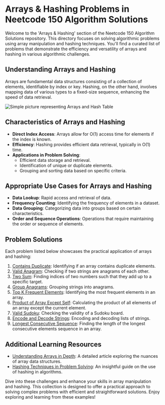 # Arrays & Hashing Problems in Neetcode 150 Algorithm Solutions

Welcome to the 'Arrays & Hashing' section of the Neetcode 150 Algorithm Solutions repository. This directory focuses on solving algorithmic problems using array manipulation and hashing techniques. You'll find a curated list of problems that demonstrate the efficiency and versatility of arrays and hashing in various algorithmic challenges.

## Understanding Arrays and Hashing

Arrays are fundamental data structures consisting of a collection of elements, identifiable by index or key. Hashing, on the other hand, involves mapping data of various types to a fixed-size sequence, enhancing the speed of data retrieval.

![Simple picture representing Arrays and Hash Table](https://qph.cf2.quoracdn.net/main-qimg-8c7683eeaac173b3337578fadcdc521b)

## Characteristics of Arrays and Hashing

- **Direct Index Access**: Arrays allow for O(1) access time for elements if the index is known.
- **Efficiency**: Hashing provides efficient data retrieval, typically in O(1) time.
- **Applications in Problem Solving**:
  - Efficient data storage and retrieval.
  - Identification of unique or duplicate elements.
  - Grouping and sorting data based on specific criteria.

## Appropriate Use Cases for Arrays and Hashing

- **Data Lookup**: Rapid access and retrieval of data.
- **Frequency Counting**: Identifying the frequency of elements in a dataset.
- **Data Grouping**: Categorizing data into groups based on certain characteristics.
- **Order and Sequence Operations**: Operations that require maintaining the order or sequence of elements.

## Problem Solutions

Each problem listed below showcases the practical application of arrays and hashing:

1. [Contains Duplicate](/Arrays%20%26%20Hashing/Solutions/Contains%20Duplicate.py): Identifying if an array contains duplicate elements.
2. [Valid Anagram](/Arrays%20%26%20Hashing/Solutions/Valid%20Anagram.py): Checking if two strings are anagrams of each other.
3. [Two Sum](/Arrays%20%26%20Hashing/Solutions/Two%20Sum.py): Finding indices of two numbers such that they add up to a specific target.
4. [Group Anagrams](/Arrays%20%26%20Hashing/Solutions/Group%20Anagrams.py): Grouping strings into anagrams.
5. [Top K Frequent Elements](/Arrays%20%26%20Hashing/Solutions/Top%20K%20Frequent%20Elements.py): Identifying the most frequent elements in an array.
6. [Product of Array Except Self](/Arrays%20%26%20Hashing/Solutions/Product%20of%20Array%20Except%20Self.py): Calculating the product of all elements of an array except the current element.
7. [Valid Sudoku](/Arrays%20%26%20Hashing/Solutions/Valid%20Sudoku.py): Checking the validity of a Sudoku board.
8. [Encode and Decode Strings](/Arrays%20%26%20Hashing/Solutions/Encode%20and%20Decode%20Strings.py): Encoding and decoding lists of strings.
9. [Longest Consecutive Sequence](/Arrays%20%26%20Hashing/Solutions/Longest%20Consecutive%20Sequence.py): Finding the length of the longest consecutive elements sequence in an array.

## Additional Learning Resources

- [Understanding Arrays in Depth](https://example.com/arrays-in-depth): A detailed article exploring the nuances of array data structures.
- [Hashing Techniques in Problem Solving](https://example.com/hashing-techniques): An insightful guide on the use of hashing in algorithms.

Dive into these challenges and enhance your skills in array manipulation and hashing. This collection is designed to offer a practical approach to solving complex problems with efficient and straightforward solutions. Enjoy exploring and learning from these examples!
